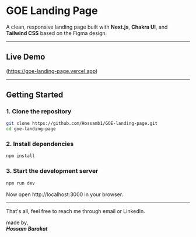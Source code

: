 # GOE Landing Page

A clean, responsive landing page built with **Next.js**, **Chakra UI**, and **Tailwind CSS** based on the Figma design.

---

## Live Demo

(https://goe-landing-page.vercel.app)

---

## Getting Started

### 1. Clone the repository

```bash
git clone https://github.com/Hossamb1/GOE-landing-page.git
cd goe-landing-page
```

### 2. Install dependencies

```bash
npm install
```

### 3. Start the development server

```bash
npm run dev
```

Now open http://localhost:3000 in your browser.

---

That's all, feel free to reach me through email or LinkedIn.

made by, <br/>
_**Hossam Barakat**_
